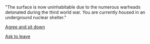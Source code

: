 "The surface is now uninhabitable due to the numerous warheads detonated during the third world war. You are currently housed in an underground nuclear shelter."

[Agree and sit down]()

[Ask to leave]()